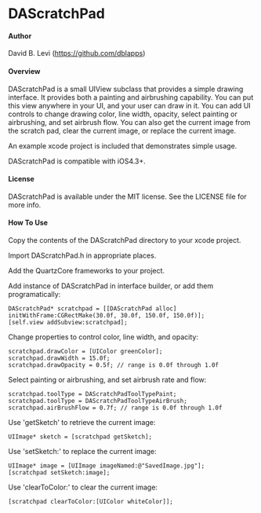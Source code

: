 DAScratchPad
=======================

#### Author

David B. Levi (https://github.com/dblapps)


#### Overview

DAScratchPad is a small UIView subclass that provides a simple drawing interface.  It provides both a painting and airbrushing capability.  You can put this view anywhere in your UI, and your user can draw in it.  You can add UI controls to change drawing color, line width, opacity, select painting or airbrushing, and set airbrush flow.  You can also get the current image from the scratch pad, clear the current image, or replace the current image.

An example xcode project is included that demonstrates simple usage. 

DAScratchPad is compatible with iOS4.3+.


#### License

DAScratchPad is available under the MIT license. See the LICENSE file for more info.


#### How To Use

Copy the contents of the DAScratchPad directory to your xcode project.

Import DAScratchPad.h in appropriate places.

Add the QuartzCore frameworks to your project.

Add instance of DAScratchPad in interface builder, or add them programatically:

	DAScratchPad* scratchpad = [[DAScratchPad alloc] initWithFrame:CGRectMake(30.0f, 30.0f, 150.0f, 150.0f)];
	[self.view addSubview:scratchpad];

Change properties to control color, line width, and opacity:

	scratchpad.drawColor = [UIColor greenColor];
	scratchpad.drawWidth = 15.0f;
	scratchpad.drawOpacity = 0.5f; // range is 0.0f through 1.0f

Select painting or airbrushing, and set airbrush rate and flow:

	scratchpad.toolType = DAScratchPadToolTypePaint;
	scratchpad.toolType = DAScratchPadToolTypeAirBrush;
	scratchpad.airBrushFlow = 0.7f; // range is 0.0f through 1.0f

Use 'getSketch' to retrieve the current image:

	UIImage* sketch = [scratchpad getSketch];

Use 'setSketch:' to replace the current image:

	UIImage* image = [UIImage imageNamed:@"SavedImage.jpg"];
	[scratchpad setSketch:image];

Use 'clearToColor:' to clear the current image:

	[scratchpad clearToColor:[UIColor whiteColor]];

